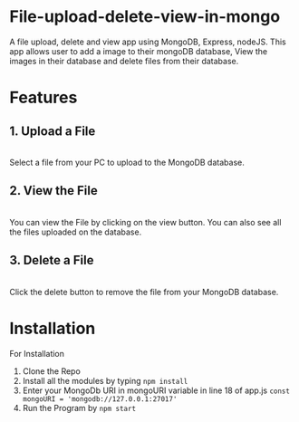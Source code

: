 # File-upload-delete-view-in-mongo
A file upload, delete and view app using MongoDB, Express, nodeJS.
This app allows user to add a image to their mongoDB database, View the images in their database and delete files from their database.  
# Features 
## 1. Upload a File
<br>
Select a file from your PC to upload to the MongoDB database.

## 2. View the File
<br>
You can view the File by clicking on the view button.
You can also see all the files uploaded on the database.

## 3. Delete a File
<br>
Click the delete button to remove the file from your MongoDB database.

# Installation 
For Installation 
1. Clone the Repo
2. Install all the modules by typing 
```npm install```
3. Enter your MongoDb URI in mongoURI variable in line 18 of app.js
```const mongoURI = 'mongodb://127.0.0.1:27017'```
4. Run the Program by
```npm start```
